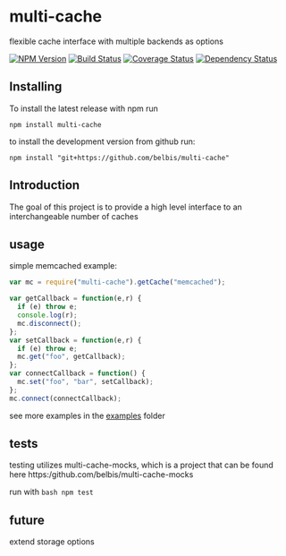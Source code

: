 

# multi-cache 

flexible cache interface with multiple backends as options

[![NPM Version](https://nodei.co/npm/multi-cache.png?downloads=true)](https://npmjs.org/package/multi-cache)
[![Build Status](https://secure.travis-ci.org/belbis/multi-cache.png?branch=master)](http://travis-ci.org/belbis/multi-cache)
[![Coverage Status](https://coveralls.io/repos/belbis/multi-cache/badge.svg)](https://coveralls.io/r/belbis/multi-cache)
[![Dependency Status](https://gemnasium.com/belbis/multi-cache.svg)](https://gemnasium.com/belbis/multi-cache)

## Installing

To install the latest release with npm run

```npm install multi-cache```

to install the development version from github run:

```npm install "git+https://github.com/belbis/multi-cache"```

## Introduction

The goal of this project is to provide a high level interface to an interchangeable number of 
caches

## usage

simple memcached example:

```javascript
var mc = require("multi-cache").getCache("memcached");

var getCallback = function(e,r) {
  if (e) throw e;
  console.log(r);
  mc.disconnect();
};
var setCallback = function(e,r) {
  if (e) throw e;
  mc.get("foo", getCallback);
};
var connectCallback = function() {
  mc.set("foo", "bar", setCallback);
};
mc.connect(connectCallback);
```

see more examples in the [examples](examples/) folder


## tests

testing utilizes multi-cache-mocks, which is a project that can be found here
https:/github.com/belbis/multi-cache-mocks

run with ```bash
npm test```


## future

extend storage options
